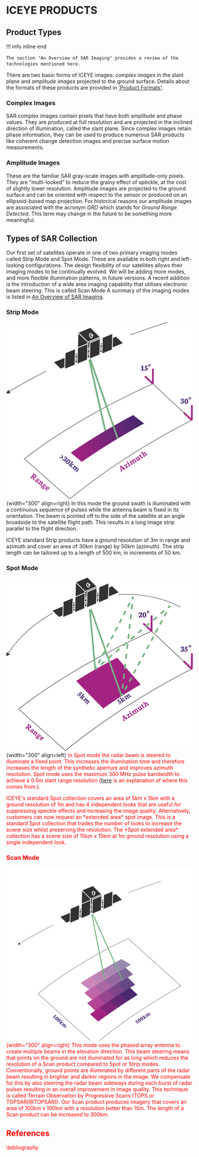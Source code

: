 
# ICEYE PRODUCTS

## Product Types
!!! info inline end

    The section "An Overview of SAR Imaging" provides a review of the technologies mentioned here. 

There are two basic forms of ICEYE images: *complex images* in the slant plane and *amplitude images* projected to the ground surface. Details about the formats of these products are provided in ['Product Formats'](#product-formats). 

### Complex Images

SAR complex images contain pixels that have both amplitude and phase values. They are produced at full resolution and are projected in the inclined direction of illumination, called the slant plane. Since complex images retain phase information, they can be used to produce numerous SAR products like coherent change detection images and precise surface motion measurements.

### Amplitude Images

These are the familiar SAR gray-scale images with amplitude-only pixels. They are “multi-looked” to reduce the grainy effect of speckle, at the cost of slightly lower resolution. Amplitude images are projected to the ground surface and can be oriented with respect to the sensor or produced on an ellipsoid-based map projection. For historical reasons our amplitude images are associated with the acronym *GRD* which stands for *Ground Range Detected*. This term may change in the future to be something more meaningful.

<!-- #### General Phase History Data Product
ICEYE also produces a basic form of SAR data that contains the raw pulse data before image processing. This data contains phase information as a function of time during the imaging operation and so it is called *phase history data*. This product enables more flexible processing for advanced users who might have their own SAR processor, or who might even prefer to exploit the data before converting it into an image.  -->

## Types of SAR Collection
Our first set of satellites operate in one of two primary imaging modes called Strip Mode and Spot Mode. These are available in both right and left-looking configurations. The design flexibility of our satellites allows their imaging modes to be continually evolved. We will be adding more modes, and more flexible illumination patterns, in future versions. A recent addition is the introduction of a wide area imaging capability that utilises electronic beam steering. This is called Scan Mode
A summary of the imaging modes is listed in [An Overview of SAR Imaging](/product-documentation/productguide/OverviewOfSAR/remarkableStory/#stripmap-and-spotlight-apertures).


### Strip Mode

![placeholder](img/imagemode-graphic-strip.png){width="300" align=right}
In this mode the ground swath is illuminated with a continuous sequence of pulses while the antenna beam is fixed in its orientation. The beam is pointed off to the side of the satellite at an angle broadside to the satellite flight path. This results in a long image strip parallel to the flight direction.

ICEYE standard Strip products have a ground resolution of 3m in range and azimuth and cover an area of 30km (range) by 50km (azimuth). The strip length can be tailored up to a length of 500 km, in increments of 50 km.

### Spot Mode
![placeholder](img/imagemode-graphic-spot.png){width="300" align=left}<span style="color:red">
In Spot mode the radar beam is steered to illuminate a fixed point. This increases the illumination time and therefore increases the length of the synthetic aperture and improves azimuth resolution. Spot mode uses the maximum 300 MHz pulse bandwidth to achieve a 0.5m slant range resolution ([here](/product-documentation/productguide/OverviewOfSAR/rangeResolution/#slant-range-resolution-examples) is an explanation of where this comes from.). 
</a>

<span style="color:red">
ICEYE's standard Spot collection covers an area of 5km x 5km with a ground resolution of 1m and has 4 independent looks that are useful for suppressing speckle effects and increasing the image quality. Alternatively, customers can now request an *extended area* spot image. This is a standard Spot collection that trades the number of looks to increase the scene size whilst preserving the resolution. The *Spot extended area* collection has a scene size of 15km x 15km at 1m ground resolution using a single independent look.
</a>

### Scan Mode
![placeholder](img/imagemode-graphic-scan.png){width="300" align=right}
This mode uses the phased array antenna to create multiple beams in the elevation direction. This beam steering means that points on the ground are not illuminated for as long which reduces the resolution of a Scan product compared to Spot or Strip modes. Conventionally, ground points are illuminated by different parts of the radar beam resulting in brighter and darker regions in the image. We compensate for this by also steering the radar beam sideways during each burst of radar pulses resulting in an overall improvement in image quality. This technique is called Terrain Observation by Progressive Scans (TOPS or TOPSAR[@TOPSAR]). Our Scan product produces imagery that covers an area of 100km x 100km with a resolution better than 15m. <span style="color:red">The length of a Scan product can be increased to 300km.</a>

<!-- % whilst performing adjacent Strip collections. While this produces much wider swath widths, it also lessens the collection time of ground points and degrades azimuth resolution. To help improve image quality we employ a technique called Terrain Observation by Progressive Scans (TOPS or TOPSAR \cite{TOPSAR}). We have two versions of our SCANSAR product, a four-beam image that covers 100km x 100km with a ground resolution of 12mx12m and a 2 beam product that covers 60km by 100km with a ground resolution of 6mx6m. The length of the image can be extended in azimuth up to 825km. -->

## References
\bibliography
